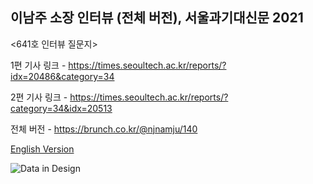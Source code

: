 ## 이남주 소장 인터뷰 (전체 버전), 서울과기대신문 2021


<641호 인터뷰 질문지>

1편 기사 링크 - https://times.seoultech.ac.kr/reports/?idx=20486&category=34 

2편 기사 링크 - https://times.seoultech.ac.kr/reports/?category=34&idx=20513

전체 버전 - https://brunch.co.kr/@njnamju/140

[English Version](https://nj-namju.medium.com/interview-1-2-by-se-29ab459c3a64)

![Data in Design](https://namjulee.github.io/njs-lab-public/project/2021-interview-snut-times/2021-interview-snut-times.jpg)
